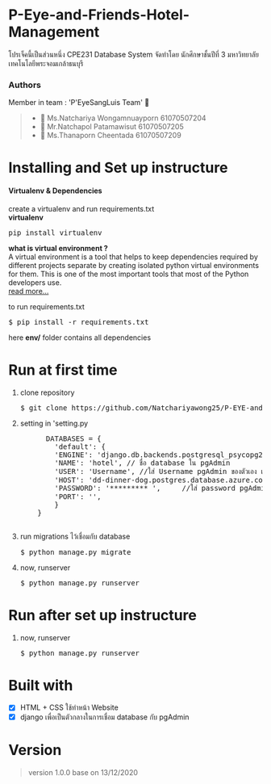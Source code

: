 # P-Eye-and-Friends-Hotel-Management
โปรเจ็คนี้เป็นส่วนหนึ่ง CPE231 Database  System จัดทำโดย นักศึกษาชั้นปีที่ 3 มหาวิทยาลัยเทคโนโลยีพระจอมเกล้าธนบุรี

### Authors 
Member in team : 'P'EyeSangLuis Team' :dog:
> * :woman: Ms.Natchariya Wongamnuayporn 61070507204
> * :man: Mr.Natchapol Patamawisut 61070507205
> * :woman: Ms.Thanaporn Cheentada 61070507209

# Installing and Set up instructure 
#### Virtualenv & Dependencies

create a virtualenv and run requirements.txt<br/>
<b>virtualenv</b>

<pre>pip install virtualenv</pre>

<b> what is virtual environment ? </b><br/>
A virtual environment is a tool that helps to keep dependencies required by different projects separate by creating isolated python virtual environments for them. This is one of the most important tools that most of the Python developers use.
<br/>
<a href="https://www.geeksforgeeks.org/python-virtual-environment/" >read more... </a>

to run requirements.txt

<pre>$ pip install -r requirements.txt</pre>

here <b>env/</b> folder contains all dependencies

# Run at first time
<ol>
  <li>
      clone repository 
      <pre>$ git clone https://github.com/Natchariyawong25/P-EYE-and-Friends-Hotel-Management.git</pre>
  </li>
  <li>
    setting in 'setting.py  
    <pre>
      DATABASES = {
        'default': {
        'ENGINE': 'django.db.backends.postgresql_psycopg2',
        'NAME': 'hotel', // ชื่อ database ใน pgAdmin 
        'USER': 'Username', //ใส่ Username pgAdmin ของตัวเอง เพื่อไว้เชื่อมกับ local database 
        'HOST': 'dd-dinner-dog.postgres.database.azure.com', 
        'PASSWORD': '********* ',     //ใส่ password pgAdmin ของตัวเอง เพื่อไว้เชื่อมกับ local database 
        'PORT': '',
        }
    }
    </pre>
  </li>
  <li>
    run migrations ไว้เชื่อมกับ database 
    <pre>$ python manage.py migrate</pre>
  </li>
  <li>
    now, runserver 
    <pre>$ python manage.py runserver</pre>
  </li>
 </ol>

# Run after set up instructure
<ol>
  <li>
    now, runserver 
    <pre>$ python manage.py runserver</pre>
  </li>
</ol>

# Built with 
- [x] HTML + CSS ใช้ทำหน้า Website 
- [X] django เพื่อเป็นตัวกลางในการเชื่อม database กับ pgAdmin 

# Version
> version 1.0.0 base on 13/12/2020 
